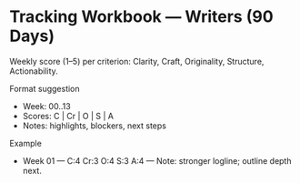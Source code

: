 # Tracking Workbook — Writers (90 Days)

Weekly score (1–5) per criterion: Clarity, Craft, Originality, Structure, Actionability.

Format suggestion
- Week: 00..13
- Scores: C | Cr | O | S | A
- Notes: highlights, blockers, next steps

Example
- Week 01 — C:4 Cr:3 O:4 S:3 A:4 — Note: stronger logline; outline depth next.
